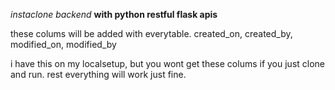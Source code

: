 
_instaclone backend_
**with python restful flask apis**


these colums will be added with everytable.
created_on,
created_by,
modified_on,
modified_by


i have this on my localsetup, but you wont get these colums if you just clone and run. rest everything will work just fine.

